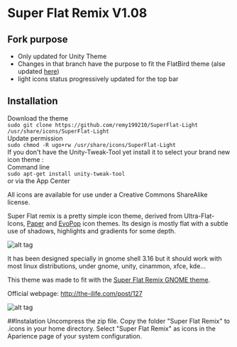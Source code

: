 Super Flat Remix  V1.08
===========

## Fork purpose
- Only updated for Unity Theme
- Changes in that branch have the purpose to fit the FlatBird theme (alse updated [here](https://github.com/remy199210/FlatBird))
- light icons status progressively updated for the top bar

## Installation
Download the theme  
```sudo git clone https://github.com/remy199210/SuperFlat-Light /usr/share/icons/SuperFlat-Light```  
Update permission  
```sudo chmod -R ugo+rw /usr/share/icons/SuperFlat-Light```  
If you don't have the Unity-Tweak-Tool yet install it to select your brand new icon theme :  
Command line  
```sudo apt-get install unity-tweak-tool```  
or via the App Center

All icons are available for use under a Creative Commons ShareAlike license. 

Super Flat remix is a pretty simple icon theme, derived from Ultra-Flat-Icons, [Paper](http://snwh.org/paper/) and [EvoPop](https://github.com/solus-project/evopop-icon-theme) icon themes. Its design is mostly flat with a subtle use of shadows, highlights and gradients for some depth.

![alt tag](http://i1123.photobucket.com/albums/l553/mikelon1/drawing_2.png~original)

It has been designed specially in gnome shell 3.16 but it should work with most linux distributions, under gnome, unity, cinammon, xfce, kde... 

This theme was made to fit with the [Super Flat Remix GNOME theme](http://the-ilife.com/post/130).

Official webpage: http://the-ilife.com/post/127

![alt tag](http://i1123.photobucket.com/albums/l553/mikelon1/Captura%20de%20pantalla%20de%202015-07-13%2020-59-09.png)

##Instalation
     Uncompress the zip file.
     Copy the folder "Super Flat Remix" to .icons in your home directory.
     Select "Super Flat Remix" as icons in the Aparience page of your system configuration.
